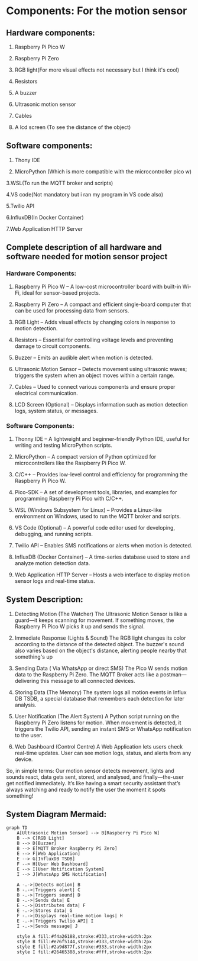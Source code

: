 # Components: For the motion sensor

## Hardware components:

1. Raspberry Pi Pico W

2. Raspberry Pi Zero
 
3. RGB light(For more visual effects not necessary but I think it's cool)

4. Resistors

5. A buzzer

6. Ultrasonic motion sensor

7. Cables

8. A lcd screen (To see the distance of the object)
   
## Software components:   

1. Thony IDE 

2. MicroPython (Which is more compatible with the microcontroller pico w)

3.WSL(To run the MQTT broker and scripts)

4.VS code(Not mandatory but i ran my program in VS code also)

5.Twilio API

6.InfluxDB(In Docker Container)

7.Web Application HTTP Server


## Complete description of all hardware and software needed for motion sensor project


### Hardware Components:

1. Raspberry Pi Pico W – A low-cost microcontroller board with built-in Wi-Fi, ideal for sensor-based projects.

2. Raspberry Pi Zero – A compact and efficient single-board computer that can be used for processing data from sensors.

3. RGB Light – Adds visual effects by changing colors in response to motion detection.

4. Resistors – Essential for controlling voltage levels and preventing damage to circuit components.

5. Buzzer – Emits an audible alert when motion is detected.

6. Ultrasonic Motion Sensor – Detects movement using ultrasonic waves; triggers the system when an object moves within a certain range.

7. Cables – Used to connect various components and ensure proper electrical communication.

8. LCD Screen (Optional) – Displays information such as motion detection logs, system status, or messages.


### Software Components:

1. Thonny IDE – A lightweight and beginner-friendly Python IDE, useful for writing and testing MicroPython scripts.

2. MicroPython – A compact version of Python optimized for microcontrollers like the Raspberry Pi Pico W.

3. C/C++ – Provides low-level control and efficiency for programming the Raspberry Pi Pico W.

4. Pico-SDK – A set of development tools, libraries, and examples for programming Raspberry Pi Pico with C/C++.

5. WSL (Windows Subsystem for Linux) – Provides a Linux-like environment on Windows, used to run the MQTT broker and scripts.

6. VS Code (Optional) – A powerful code editor used for developing, debugging, and running scripts.

7. Twilio API – Enables SMS notifications or alerts when motion is detected.

8. InfluxDB (Docker Container) – A time-series database used to store and analyze motion detection data.

9. Web Application HTTP Server – Hosts a web interface to display motion sensor logs and real-time status.


## System Description:

1. Detecting Motion (The Watcher)
The Ultrasonic Motion Sensor is like a guard—it keeps scanning for movement. If something moves, the Raspberry Pi Pico W picks it up and sends the signal.

2. Immediate Response (Lights & Sound)
The RGB light changes its color according to the distance of the detected object. The buzzer's sound also varies based on the object's distance, alerting people nearby that something's up

3. Sending Data ( Via WhatsApp or direct SMS)
The Pico W sends motion data to the Raspberry Pi Zero. The MQTT Broker acts like a postman—delivering this message to all connected devices.

4. Storing Data (The Memory)
The system logs all motion events in Influx DB TSDB, a special database that remembers each detection for later analysis.

5. User Notification (The Alert System)
A Python script running on the Raspberry Pi Zero listens for motion. When movement is detected, it triggers the Twilio API, sending an instant SMS or WhatsApp notification to the user.

6. Web Dashboard (Control Centre)
A Web Application lets users check real-time updates. User can see motion logs, status, and alerts from any device.

So, in simple terms: Our motion sensor detects movement, lights and sounds react, data gets sent, stored, and analysed, and finally—the-user get notified immediately.
It’s like having a smart security assistant that’s always watching and ready to notify the user the moment it spots something!


## System Diagram Mermaid: 

```mermaid
graph TD
    A[Ultrasonic Motion Sensor] --> B[Raspberry Pi Pico W]
    B --> C[RGB Light]
    B --> D[Buzzer]
    B --> E[MQTT Broker Raspberry Pi Zero]
    E --> F[Web Application]
    E --> G[InfluxDB TSDB]
    F --> H[User Web Dashboard]
    E --> I[User Notification System]
    I --> J[WhatsApp SMS Notification]

    A -.->|Detects motion| B
    B -.->|Triggers alert| C
    B -.->|Triggers sound| D
    B -.->|Sends data| E
    E -.->|Distributes data| F
    E -.->|Stores data| G
    F -.->|Displays real-time motion logs| H
    E -.->|Triggers Twilio API| I
    I -.->|Sends message| J

    style A fill:#f4a26188,stroke:#333,stroke-width:2px
    style B fill:#e76f5144,stroke:#333,stroke-width:2px
    style E fill:#2a9d877f,stroke:#333,stroke-width:2px
    style I fill:#26465388,stroke:#fff,stroke-width:2px
```



